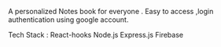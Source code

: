 A personalized Notes book for everyone .
Easy to access ,login authentication using google account. 

Tech Stack : 
React-hooks
Node.js
Express.js
Firebase 
